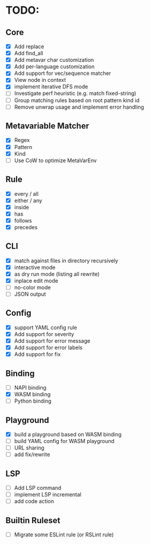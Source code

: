 # TODO:

## Core
- [x] Add replace
- [x] Add find_all
- [x] Add metavar char customization
- [x] Add per-language customization
- [x] Add support for vec/sequence matcher
- [x] View node in context
- [x] implement iterative DFS mode
- [ ] Investigate perf heuristic (e.g. match fixed-string)
- [ ] Group matching rules based on root pattern kind id
- [ ] Remove unwrap usage and implement error handling

## Metavariable Matcher
- [x] Regex
- [x] Pattern
- [x] Kind
- [ ] Use CoW to optimize MetaVarEnv

## Rule
- [x] every / all
- [x] either / any
- [x] inside
- [x] has
- [x] follows
- [x] precedes

## CLI
- [x] match against files in directory recursively
- [x] interactive mode
- [x] as dry run mode (listing all rewrite)
- [x] inplace edit mode
- [ ] no-color mode
- [ ] JSON output

## Config
- [x] support YAML config rule
- [x] Add support for severity
- [x] Add support for error message
- [x] Add support for error labels
- [x] Add support for fix

## Binding
- [ ] NAPI binding
- [x] WASM binding
- [ ] Python binding

## Playground
- [x] build a playground based on WASM binding
- [ ] build YAML config for WASM playground
- [ ] URL sharing
- [ ] add fix/rewrite

## LSP
- [ ] Add LSP command
- [ ] implement LSP incremental
- [ ] add code action

## Builtin Ruleset
- [ ] Migrate some ESLint rule (or RSLint rule)
